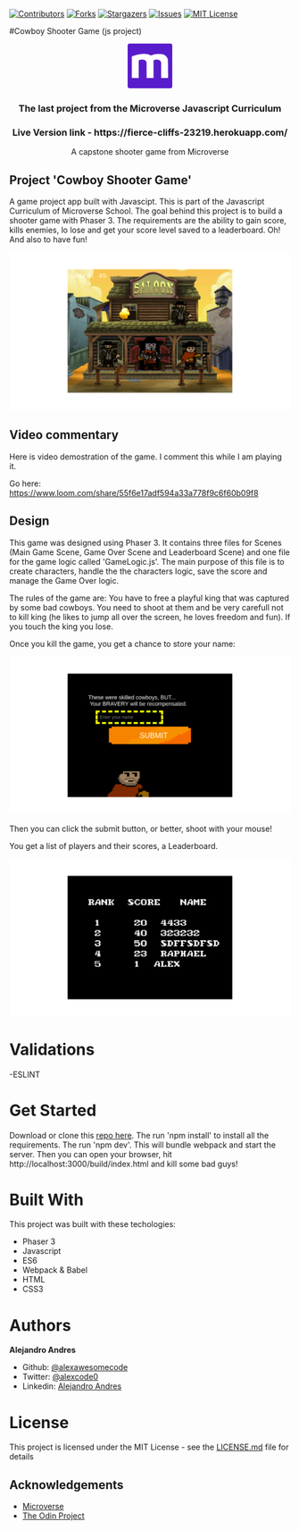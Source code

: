 
[![Contributors][contributors-shield]][contributors-url]
[![Forks][forks-shield]][forks-url]
[![Stargazers][stars-shield]][stars-url]
[![Issues][issues-shield]][issues-url]
[![MIT License][license-shield]][license-url]

#Cowboy Shooter Game (js project)
<br/>
<p align="center">
  <a href="https://www.microverse.org/">
    <img src="assets/microverse.png" alt="Logo" width="80" height="80">
  </a>

  <h3 align="center">
    The last project from the Microverse Javascript Curriculum
  </h3>

  <h3 align="center">
	 Live Version link - https://fierce-cliffs-23219.herokuapp.com/
  </h3>

  <p align="center">
 A capstone shooter game from Microverse</a>
    <br />

  </p>
</p>

## Project 'Cowboy Shooter Game'

A game project app built with Javascipt. This is part of the Javascript Curriculum of Microverse School. The goal behind this project is to build a shooter game with Phaser 3. The requirements are the ability to gain score, kills enemies, lo lose and get your score level saved to a leaderboard. Oh! And also to have fun!


![game](assets/game.png)



## Video commentary

Here is video demostration of the game. I comment this while I am playing it.

Go here: https://www.loom.com/share/55f6e17adf594a33a778f9c6f60b09f8

## Design
This game was designed using Phaser 3. It contains three files for Scenes (Main Game Scene, Game Over Scene and Leaderboard Scene) and one file for the game logic called 'GameLogic.js'. The main purpose of this file is to create characters, handle the the characters logic, save the score and manage the Game Over logic.

The rules of the game are: You have to free a playful king that was captured by some bad cowboys. You need to shoot at them and be very carefull not to kill king (he likes to jump all over the screen, he loves freedom and fun). If you touch the king you lose. 

Once you kill the game, you get a chance to store your name:


![gameover](assets/gameover.png)

Then you can click the submit button, or better, shoot with your mouse!

You get a list of players and their scores, a Leaderboard.



![leaderboard](assets/leaderboard.png)


# Validations

-ESLINT

# Get Started

Download or clone this [repo here](https://github.com/alexawesomecode/cowboy-game). The run 'npm install' to install all the requirements. The run 'npm dev'. This will bundle webpack and start the server. Then  you can open your browser, hit http://localhost:3000/build/index.html  and kill some bad guys!

# Built With

This project was built with these techologies:

* Phaser 3
* Javascript
* ES6
* Webpack & Babel
* HTML
* CSS3

# Authors

**Alejandro Andres**

- Github: [@alexawesomecode](https://github.com/alexawesomecode)
- Twitter: [@alexcode0](https://twitter.com/alexcode0)
- Linkedin: [Alejandro Andres](https://www.linkedin.com/in/alejandro-andres-126592191/)

# License

This project is licensed under the MIT License - see the [LICENSE.md](LICENSE.md) file for details

<!-- ACKNOWLEDGEMENTS -->
## Acknowledgements
* [Microverse](https://www.microverse.org/)
* [The Odin Project](https://www.theodinproject.com/)

<!-- MARKDOWN LINKS & IMAGES -->
<!-- https://www.markdownguide.org/basic-syntax/#reference-style-links -->
[contributors-shield]: https://img.shields.io/github/contributors/alexawesomecode/cowboy-game.svg?style=flat-square
[contributors-url]: https://github.com/alexawesomecode/cowboy-game/graphs/contributors
[forks-shield]: https://img.shields.io/github/forks/alexawesomecode/cowboy-game
[forks-url]: https://github.com/alexawesomecode/cowboy-game/network/members
[stars-shield]: https://img.shields.io/github/stars/alexawesomecode/cowboy-game
[stars-url]: https://github.com/alexawesomecode/cowboy-game/stargazers
[issues-shield]: https://img.shields.io/github/issues/alexawesomecode/cowboy-game
[issues-url]: https://github.com/alexawesomecode/cowboy-game/issues
[license-shield]: https://img.shields.io/github/license/alexawesomecode/cowboy-game
[license-url]: https://github.com/alexawesomecode/cowboy-game/blob/master/LICENSE.txt
